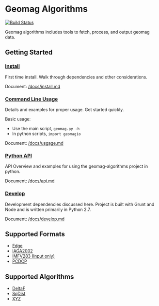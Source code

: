 Geomag Algorithms
=================
[![Build Status](https://travis-ci.org/usgs/geomag-algorithms.svg?branch=master)](https://travis-ci.org/usgs/geomag-algorithms)


Geomag algorithms includes tools to fetch, process, and output geomag data.


## Getting Started

### [Install](./docs/install.md)
First time install. Walk through dependencies and other considerations.

Document: [/docs/install.md](./docs/install.md)


### [Command Line Usage](./docs/usage.md)
Details and examples for proper usage. Get started quickly.

Basic usage:

  - Use the main script, `geomag.py -h`
  - In python scripts, `import geomagio`

Document: [/docs/usgage.md](./docs/usage.md)


### [Python API](./docs/api.md)
API Overview and examples for using the geomag-algorithms project in python.

Document: [/docs/api.md](./docs/api.md)


### [Develop](./docs/develop.md)
Development dependencies discussed here. Project is built with Grunt and Node
and is written primarily in Python 2.7.

Document: [/docs/develop.md](./docs/develop.md)


## Supported Formats

- [Edge](./docs/io.md#Edge)
- [IAGA2002](./docs/io.md#IAGA2002)
- [IMFV283 (Input only)](./docs/io.md#IMFV283)
- [PCDCP](./docs/io.md#PCDCP)


## Supported Algorithms

- [DeltaF](./docs/algorithms/DeltaF_usage.md)
- [SqDist](./docs/algorithms/SqDist_usage.md)
- [XYZ](./docs/algorithms/XYZ_usage.md)
